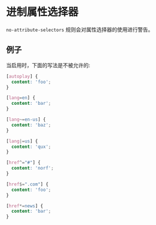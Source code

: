 # 进制属性选择器

`no-attribute-selectors` 规则会对属性选择器的使用进行警告。

## 例子

当启用时，下面的写法是不被允许的:

```scss
[autoplay] {
  content: 'foo';
}

[lang=en] {
  content: 'bar';
}

[lang~=en-us] {
  content: 'baz';
}

[lang|=us] {
  content: 'qux';
}

[href^="#"] {
  content: 'norf';
}

[href$=".com"] {
  content: 'foo';
}

[href*=news] {
  content: 'bar';
}
```
